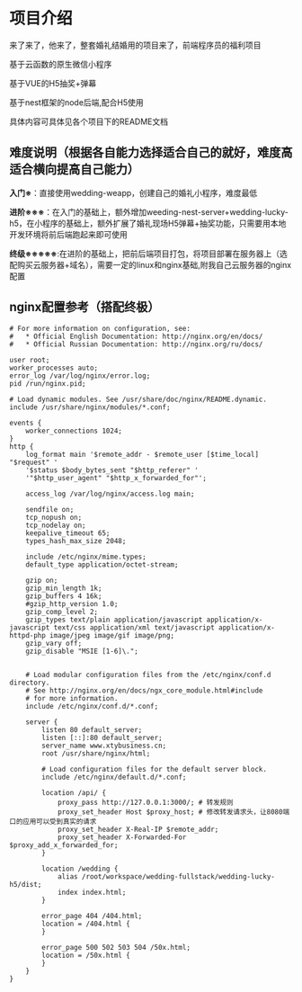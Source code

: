 # 项目介绍

来了来了，他来了，整套婚礼结婚用的项目来了，前端程序员的福利项目

基于云函数的原生微信小程序

基于VUE的H5抽奖+弹幕

基于nest框架的node后端,配合H5使用

具体内容可具体见各个项目下的README文档


## 难度说明（根据各自能力选择适合自己的就好，难度高适合横向提高自己能力）

**入门※**：直接使用wedding-weapp，创建自己的婚礼小程序，难度最低

**进阶※※※**：在入门的基础上，额外增加weeding-nest-server+wedding-lucky-h5，在小程序的基础上，额外扩展了婚礼现场H5弹幕+抽奖功能，只需要用本地开发环境将前后端跑起来即可使用

**终级※※※※※**:在进阶的基础上，把前后端项目打包，将项目部署在服务器上（选配购买云服务器+域名），需要一定的linux和nginx基础,附我自己云服务器的nginx配置

## nginx配置参考（搭配终极）
```nginx
# For more information on configuration, see:
#   * Official English Documentation: http://nginx.org/en/docs/
#   * Official Russian Documentation: http://nginx.org/ru/docs/

user root;
worker_processes auto;
error_log /var/log/nginx/error.log;
pid /run/nginx.pid;

# Load dynamic modules. See /usr/share/doc/nginx/README.dynamic.
include /usr/share/nginx/modules/*.conf;

events {
    worker_connections 1024;
}
http {
    log_format main '$remote_addr - $remote_user [$time_local] "$request" '
    '$status $body_bytes_sent "$http_referer" '
    '"$http_user_agent" "$http_x_forwarded_for"';

    access_log /var/log/nginx/access.log main;

    sendfile on;
    tcp_nopush on;
    tcp_nodelay on;
    keepalive_timeout 65;
    types_hash_max_size 2048;

    include /etc/nginx/mime.types;
    default_type application/octet-stream;

    gzip on;
    gzip_min_length 1k;
    gzip_buffers 4 16k;
    #gzip_http_version 1.0;
    gzip_comp_level 2;
    gzip_types text/plain application/javascript application/x-javascript text/css application/xml text/javascript application/x-httpd-php image/jpeg image/gif image/png;
    gzip_vary off;
    gzip_disable "MSIE [1-6]\.";


    # Load modular configuration files from the /etc/nginx/conf.d directory.
    # See http://nginx.org/en/docs/ngx_core_module.html#include
    # for more information.
    include /etc/nginx/conf.d/*.conf;

    server {
        listen 80 default_server;
        listen [::]:80 default_server;
        server_name www.xtybusiness.cn;
        root /usr/share/nginx/html;

        # Load configuration files for the default server block.
        include /etc/nginx/default.d/*.conf;

        location /api/ {
            proxy_pass http://127.0.0.1:3000/; # 转发规则
            proxy_set_header Host $proxy_host; # 修改转发请求头，让8080端口的应用可以受到真实的请求
            proxy_set_header X-Real-IP $remote_addr;
            proxy_set_header X-Forwarded-For $proxy_add_x_forwarded_for;
        }

        location /wedding {
            alias /root/workspace/wedding-fullstack/wedding-lucky-h5/dist;
            index index.html;
        }

        error_page 404 /404.html;
        location = /404.html {
        }

        error_page 500 502 503 504 /50x.html;
        location = /50x.html {
        }
    }
}

```